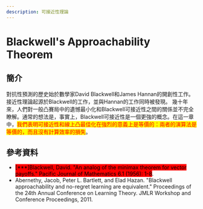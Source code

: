 ```yaml
---
description: 可接近性理論
---
```


# Blackwell's Approachability Theorem

## 簡介

對抗性預測的歷史始於數學家David Blackwell和James Hannan的開創性工作。接近性理論起源於Blackwell的工作，並與Hannan的工作同時被發現。 幾十年來，人們對一般凸賽局中的遺憾最小化和Blackwell可接近性之間的關係並不完全瞭解。通常的想法是，事實上，Blackwell可接近性是一個更強的概念。在這一章中，<mark style="color:red;">我們表明可接近性和線上凸最佳化在強烈的意義上是等價的：兩者的演算法是等價的，而且沒有計算效率的損失</mark>。





## 參考資料

* <mark style="background-color:red;">\[\*\*\*]Blackwell, David. "An analog of the minimax theorem for vector payoffs." Pacific Journal of Mathematics 6.1 (1956): 1-8</mark>.
* Abernethy, Jacob, Peter L. Bartlett, and Elad Hazan. "Blackwell approachability and no-regret learning are equivalent." Proceedings of the 24th Annual Conference on Learning Theory. JMLR Workshop and Conference Proceedings, 2011.
